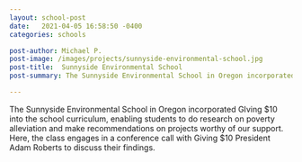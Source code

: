 ```yaml
---
layout: school-post
date:   2021-04-05 16:58:50 -0400
categories: schools

post-author: Michael P.
post-image: /images/projects/sunnyside-environmental-school.jpg
post-title:  Sunnyside Environmental School
post-summary: The Sunnyside Environmental School in Oregon incorporated GIving $10 into the school curriculum, enabling students to do research on poverty alleviation and make recommendations on projects worthy of our support. Here, the class engages in a conference call with Giving $10 President Adam Roberts to discuss their findings.

---
```

The Sunnyside Environmental School in Oregon incorporated GIving $10 into the school curriculum, enabling students to do research on poverty alleviation and make recommendations on projects worthy of our support. Here, the class engages in a conference call with Giving $10 President Adam Roberts to discuss their findings.

